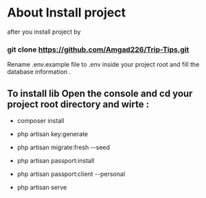 
# About Install project

after you install project by 
### git clone https://github.com/Amgad226/Trip-Tips.git
 
Rename .env.example file to .env inside your project root 
and fill the database information .

## To install lib Open the console and cd your project root directory and wirte :
- composer install 

- php artisan key:generate

- php artisan migrate:fresh --seed

- php artisan passport:install

- php artisan passport:client --personal

- php artisan serve

